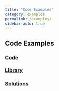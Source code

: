 ```yaml
---
title: "Code Examples"
category: examples
permalink: /examples/
sidebar-auto: true
---
```

## Code Examples

### [Code](code)

### [Library](library)

### [Solutions](solutions)